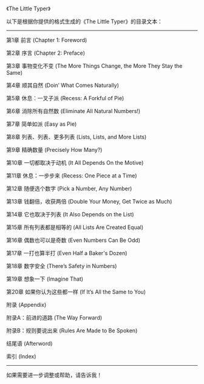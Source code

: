 《The Little Typer》

以下是根据你提供的格式生成的《The Little Typer》的目录文本：

---

第1章 前言 (Chapter 1: Foreword)

第2章 序言 (Chapter 2: Preface)

第3章 事物变化不变 (The More Things Change, the More They Stay the Same)

第4章 顺其自然 (Doin’ What Comes Naturally)

第5章 休息：一叉子派 (Recess: A Forkful of Pie)

第6章 消除所有自然数 (Eliminate All Natural Numbers!)

第7章 简单如派 (Easy as Pie)

第8章 列表、列表、更多列表 (Lists, Lists, and More Lists)

第9章 精确数量 (Precisely How Many?)

第10章 一切都取决于动机 (It All Depends On the Motive)

第11章 休息：一步步来 (Recess: One Piece at a Time)

第12章 随便选个数字 (Pick a Number, Any Number)

第13章 钱翻倍，收获两倍 (Double Your Money, Get Twice as Much)

第14章 它也取决于列表 (It Also Depends on the List)

第15章 所有列表都是相等的 (All Lists Are Created Equal)

第16章 偶数也可以是奇数 (Even Numbers Can Be Odd)

第17章 一打也算半打 (Even Half a Baker's Dozen)

第18章 数字安全 (There’s Safety in Numbers)

第19章 想象一下 (Imagine That)

第20章 如果你认为这些都一样 (If It’s All the Same to You)

附录 (Appendix)

附录A：前进的道路 (The Way Forward)

附录B：规则要说出来 (Rules Are Made to Be Spoken)

结尾语 (Afterword)

索引 (Index)

---

如果需要进一步调整或帮助，请告诉我！